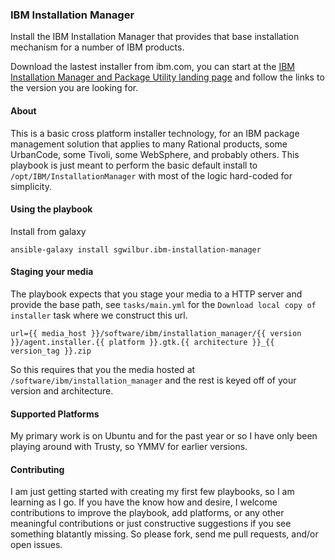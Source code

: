 ### IBM Installation Manager

Install the IBM Installation Manager that provides that base installation mechanism for a number of IBM products.

Download the lastest installer from ibm.com, you can start at the [IBM Installation Manager and Package Utility landing page](http://www-01.ibm.com/support/docview.wss?uid=swg27025142) and follow the links to the version you are looking for.

#### About

This is a basic cross platform installer technology, for an IBM package management solution that applies to many Rational products, some UrbanCode, some Tivoli, some WebSphere, and probably others. This playbook is just meant to perform the basic default install to `/opt/IBM/InstallationManager` with most of the logic hard-coded for simplicity.

#### Using the playbook

Install from galaxy

    ansible-galaxy install sgwilbur.ibm-installation-manager



#### Staging your media

 The playbook expects that you stage your media to a HTTP server and provide the base path, see `tasks/main.yml` for the `Download local copy of installer` task where we construct this url.

    url={{ media_host }}/software/ibm/installation_manager/{{ version }}/agent.installer.{{ platform }}.gtk.{{ architecture }}_{{ version_tag }}.zip

So this requires that you the media hosted at `/software/ibm/installation_manager` and the rest is keyed off of your version and architecture.

#### Supported Platforms

My primary work is on Ubuntu and for the past year or so I have only been playing around with Trusty, so YMMV for earlier versions.


#### Contributing

I am just getting started with creating my first few playbooks, so I am learning as I go. If you have the know how and desire, I welcome contributions to improve the playbook, add platforms, or any other meaningful contributions or just constructive suggestions if you see something blatantly missing. So please fork, send me pull requests, and/or open issues.
